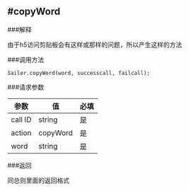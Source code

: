 #copyWord
-----
###解释

由于h5访问剪贴板会有这样或那样的问题，所以产生这样的方法

###调用方法
```
Sailer.copyWord(word, successcall, failcall);
```

###请求参数

| 参数 | 值 | 必填 |
| -- | -- | -- |
| call ID| string | 是 |
| action | copyWord | 是 |
| word | string | 是 |

###返回

同总则里面的返回格式